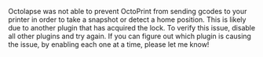 Octolapse was not able to prevent OctoPrint from sending gcodes to your printer in order to take a snapshot or detect a home position.  This is likely due to another plugin that has acquired the lock.  To verify this issue, disable all other plugins and try again.  If you can figure out which plugin is causing the issue, by enabling each one at a time, please let me know! 
